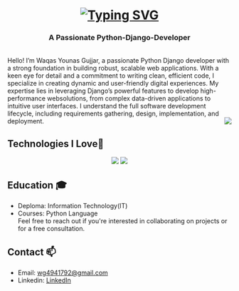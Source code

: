 <h1 align="center">
  <a href="https://git.io/typing-svg">
    <img src="https://readme-typing-svg.demolab.com?font=Montserrat&weight=500&size=24&duration=2000&pause=1000&center=true&vCenter=true&random=false&width=600&lines=Hi+there!👋;I'm+Waqas+Younas+Gujar" alt="Typing SVG" />
  </a>
</h1>

<h3 align="center">
  A Passionate Python-Django-Developer
</h3>
<br/>
Hello! I’m Waqas Younas Gujjar, a passionate Python Django developer with a strong foundation in building robust, scalable web applications. With a keen eye for detail and a commitment to writing clean, efficient code, I specialize in creating dynamic and user-friendly digital experiences. My expertise lies in leveraging Django’s powerful features to develop high-performance websolutions, from complex data-driven applications to intuitive user interfaces. I understand the full software development lifecycle, including requirements gathering, design, 
implementation, and deployment.
<img align="right" src="https://visitor-badge.laobi.icu/badge?page_id=Waqas-Gujjar/.Waqas-Gujjar/&left_color=red&right_color=green&left_text=Visitors" />

##  Technologies I Love🚀
<div align="center">
    <img src="https://skillicons.dev/icons?i=javascript,react,nextjs,bootstrap,html,css,vscode,github,tailwind,git,redis,aws,linux" />
    <img src="https://skillicons.dev/icons?i=nodejs,python,docker,mysql,postgresql,django,flask,fastapi,Drf" /><br>
</div>


## Education 🎓
* Deploma: Information Technology(IT)
* Courses: Python Language
<br>Feel free to reach out if you're interested in collaborating on projects or for a free consultation.

## Contact 📫
* Email: wg4941792@gmail.com
* Linkedin: [LinkedIn](https://www.linkedin.com/in/waqas-younas-gujar/)
